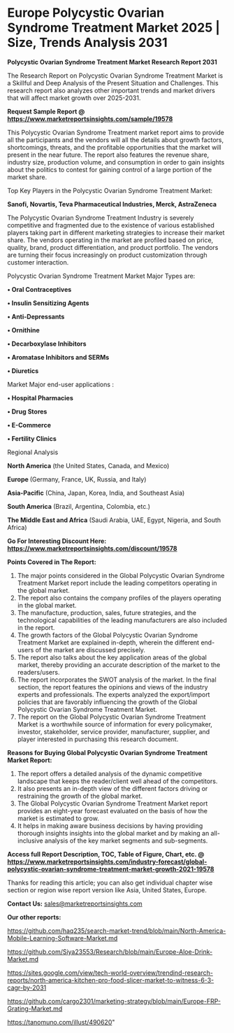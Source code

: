 # Europe Polycystic Ovarian Syndrome Treatment Market 2025 | Size, Trends Analysis 2031

<strong>Polycystic Ovarian Syndrome Treatment Market Research Report 2031</strong>

The Research Report on Polycystic Ovarian Syndrome Treatment Market is a Skillful and Deep Analysis of the Present Situation and Challenges. This research report also analyzes other important trends and market drivers that will affect market growth over 2025-2031.

<strong>Request Sample Report @ <a href=https://www.marketreportsinsights.com/sample/19578>https://www.marketreportsinsights.com/sample/19578</a></strong>

This Polycystic Ovarian Syndrome Treatment market report aims to provide all the participants and the vendors will all the details about growth factors, shortcomings, threats, and the profitable opportunities that the market will present in the near future. The report also features the revenue share, industry size, production volume, and consumption in order to gain insights about the politics to contest for gaining control of a large portion of the market share.

Top Key Players in the Polycystic Ovarian Syndrome Treatment Market:

<strong>Sanofi, Novartis, Teva Pharmaceutical Industries, Merck, AstraZeneca</strong>

The Polycystic Ovarian Syndrome Treatment Industry is severely competitive and fragmented due to the existence of various established players taking part in different marketing strategies to increase their market share. The vendors operating in the market are profiled based on price, quality, brand, product differentiation, and product portfolio. The vendors are turning their focus increasingly on product customization through customer interaction.

Polycystic Ovarian Syndrome Treatment Market Major Types are:

<strong>• Oral Contraceptives

• Insulin Sensitizing Agents

• Anti-Depressants

• Ornithine

• Decarboxylase Inhibitors

• Aromatase Inhibitors and SERMs

• Diuretics</strong>

Market Major end-user applications :

<strong>• Hospital Pharmacies

• Drug Stores

• E-Commerce

• Fertility Clinics</strong>

Regional Analysis

</u><strong><b>North America</b></strong> (the United States, Canada, and Mexico)

<strong><b>Europe </b></strong>(Germany, France, UK, Russia, and Italy)

<strong><b>Asia-Pacific</b></strong> (China, Japan, Korea, India, and Southeast Asia)

<strong><b>South America</b></strong> (Brazil, Argentina, Colombia, etc.)

<strong><b>The Middle East and Africa</b></strong> (Saudi Arabia, UAE, Egypt, Nigeria, and South Africa)

<strong>Go For Interesting Discount Here: <a href=https://www.marketreportsinsights.com/discount/19578>https://www.marketreportsinsights.com/discount/19578</a></strong>

<strong>Points Covered in The Report:</strong>
<ol>
  <li>The major points considered in the Global Polycystic Ovarian Syndrome Treatment Market report include the leading competitors operating in the global market.</li>
  <li>The report also contains the company profiles of the players operating in the global market.</li>
  <li>The manufacture, production, sales, future strategies, and the technological capabilities of the leading manufacturers are also included in the report.</li>
  <li>The growth factors of the Global Polycystic Ovarian Syndrome Treatment Market are explained in-depth, wherein the different end-users of the market are discussed precisely.</li>
  <li>The report also talks about the key application areas of the global market, thereby providing an accurate description of the market to the readers/users.</li>
  <li>The report incorporates the SWOT analysis of the market. In the final section, the report features the opinions and views of the industry experts and professionals. The experts analyzed the export/import policies that are favorably influencing the growth of the Global Polycystic Ovarian Syndrome Treatment Market.</li>
  <li>The report on the Global Polycystic Ovarian Syndrome Treatment Market is a worthwhile source of information for every policymaker, investor, stakeholder, service provider, manufacturer, supplier, and player interested in purchasing this research document.</li>
</ol>
<strong>Reasons for Buying Global Polycystic Ovarian Syndrome Treatment Market Report:</strong>

<ol>
  <li>The report offers a detailed analysis of the dynamic competitive landscape that keeps the reader/client well ahead of the competitors.</li>
  <li>It also presents an in-depth view of the different factors driving or restraining the growth of the global market.</li>
  <li>The Global Polycystic Ovarian Syndrome Treatment Market report provides an eight-year forecast evaluated on the basis of how the market is estimated to grow.</li>
  <li>It helps in making aware business decisions by having providing thorough insights insights into the global market and by making an all-inclusive analysis of the key market segments and sub-segments.</li>
</ol>
<strong>Access full Report Description, TOC, Table of Figure, Chart, etc. @ <a href=https://www.marketreportsinsights.com/industry-forecast/global-polycystic-ovarian-syndrome-treatment-market-growth-2021-19578>https://www.marketreportsinsights.com/industry-forecast/global-polycystic-ovarian-syndrome-treatment-market-growth-2021-19578</a></strong>


Thanks for reading this article; you can also get individual chapter wise section or region wise report version like Asia, United States, Europe.

<strong>Contact Us:</strong>
sales@marketreportsinsights.com

<strong>Our other reports:</strong>

<a href=https://github.com/haq235/search-market-trend/blob/main/North-America-Mobile-Learning-Software-Market.md>https://github.com/haq235/search-market-trend/blob/main/North-America-Mobile-Learning-Software-Market.md</a>

<a href=https://github.com/Siya23553/Research/blob/main/Europe-Aloe-Drink-Market.md>https://github.com/Siya23553/Research/blob/main/Europe-Aloe-Drink-Market.md</a>

<a href=https://sites.google.com/view/tech-world-overview/trendind-research-reports/north-america-kitchen-pro-food-slicer-market-to-witness-6-3-cagr-by-2031>https://sites.google.com/view/tech-world-overview/trendind-research-reports/north-america-kitchen-pro-food-slicer-market-to-witness-6-3-cagr-by-2031</a>

<a href=https://github.com/cargo2301/marketing-strategy/blob/main/Europe-FRP-Grating-Market.md>https://github.com/cargo2301/marketing-strategy/blob/main/Europe-FRP-Grating-Market.md</a>

<a href=https://tanomuno.com/illust/490620>https://tanomuno.com/illust/490620</a>"
